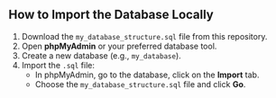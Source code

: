 ## How to Import the Database Locally

1. Download the `my_database_structure.sql` file from this repository.
2. Open **phpMyAdmin** or your preferred database tool.
3. Create a new database (e.g., `my_database`).
4. Import the `.sql` file:
   - In phpMyAdmin, go to the database, click on the **Import** tab.
   - Choose the `my_database_structure.sql` file and click **Go**.
